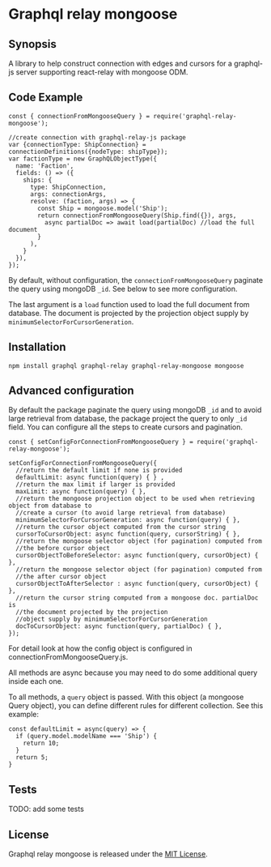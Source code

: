 # Graphql relay mongoose

## Synopsis

A library to help construct connection with edges and cursors for a graphql-js server supporting react-relay with mongoose ODM.

## Code Example

```
const { connectionFromMongooseQuery } = require('graphql-relay-mongoose');

//create connection with graphql-relay-js package
var {connectionType: ShipConnection} = connectionDefinitions({nodeType: shipType});
var factionType = new GraphQLObjectType({
  name: 'Faction',
  fields: () => ({
    ships: {
      type: ShipConnection,
      args: connectionArgs,
      resolve: (faction, args) => {
        const Ship = mongoose.model('Ship');
        return connectionFromMongooseQuery(Ship.find({}), args,
          async partialDoc => await load(partialDoc) //load the full document
        }
      ),
    }
  }),
});

```
By default, without configuration, the ```connectionFromMongooseQuery``` paginate the query using mongoDB ```_id```. See below to see more configuration.

The last argument is a ```load``` function used to load the full document from database. The document is projected by the projection
object supply by ```minimumSelectorForCursorGeneration```.

## Installation

```
npm install graphql graphql-relay graphql-relay-mongoose mongoose
```

## Advanced configuration

By default the package paginate the query using mongoDB ```_id``` and to avoid large retrieval from database, the package project the query to only ```_id``` field. You can configure all the steps to create cursors and pagination.

```
const { setConfigForConnectionFromMongooseQuery } = require('graphql-relay-mongoose');

setConfigForConnectionFromMongooseQuery({
  //return the default limit if none is provided
  defaultLimit: async function(query) { } ,
  //return the max limit if larger is provided
  maxLimit: async function(query) { },
  //return the mongoose projection object to be used when retrieving object from database to
  //create a cursor (to avoid large retrieval from database)
  minimumSelectorForCursorGeneration: async function(query) { },
  //return the cursor object computed from the cursor string
  cursorToCursorObject: async function(query, cursorString) { },
  //return the mongoose selector object (for pagination) computed from
  //the before cursor object
  cursorObjectToBeforeSelector: async function(query, cursorObject) { },
  //return the mongoose selector object (for pagination) computed from
  //the after cursor object
  cursorObjectToAfterSelector : async function(query, cursorObject) { },
  //return the cursor string computed from a mongoose doc. partialDoc is
  //the document projected by the projection
  //object supply by minimumSelectorForCursorGeneration
  docToCursorObject: async function(query, partialDoc) { },
});
```

For detail look at how the config object is configured in connectionFromMongooseQuery.js.

All methods are async because you may need to do some additional query inside each one.

To all methods, a ```query``` object is passed. With this object (a mongoose Query object), you can define different rules for different collection. See this example:

```
const defaultLimit = async(query) => {
  if (query.model.modelName === 'Ship') {
    return 10;
  }
  return 5;
}

```

## Tests

TODO: add some tests

## License

Graphql relay mongoose is released under the [MIT License](https://opensource.org/licenses/MIT).
